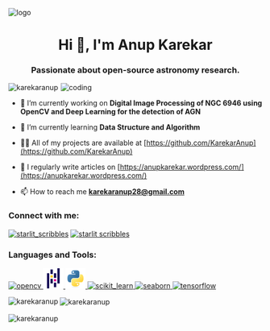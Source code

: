 ![logo](https://github.com/KarekarAnup/KarekarAnup/blob/main/Dark%20Red%20White%20Black%20Digital%20Nomad%20%20YouTube%20Banner_20240517_202937_0000.png)
<h1 align="center">Hi 👋, I'm Anup Karekar</h1>
<h3 align="center">Passionate about open-source astronomy research.</h3>
<img align="right" alt="coding" width="400" src="https://cdn.dribbble.com/users/1162077/screenshots/3848914/programmer.gif"

<p align="left"> <img src="https://komarev.com/ghpvc/?username=karekaranup&label=Profile%20views&color=0e75b6&style=flat" alt="karekaranup" /> </p>

- 🔭 I’m currently working on **Digital Image Processing of NGC 6946 using OpenCV and Deep Learning for the detection of AGN**

- 🌱 I’m currently learning **Data Structure and Algorithm**

- 👨‍💻 All of my projects are available at [https://github.com/KarekarAnup](https://github.com/KarekarAnup)

- 📝 I regularly write articles on [https://anupkarekar.wordpress.com/](https://anupkarekar.wordpress.com/)

- 📫 How to reach me **karekaranup28@gmail.com**

<h3 align="left">Connect with me:</h3>
<p align="left">
<a href="https://instagram.com/starlit_scribbles" target="blank"><img align="center" src="https://raw.githubusercontent.com/rahuldkjain/github-profile-readme-generator/master/src/images/icons/Social/instagram.svg" alt="starlit_scribbles" height="30" width="40" /></a>
<a href="https://www.youtube.com/c/starlit scribbles" target="blank"><img align="center" src="https://raw.githubusercontent.com/rahuldkjain/github-profile-readme-generator/master/src/images/icons/Social/youtube.svg" alt="starlit scribbles" height="30" width="40" /></a>
</p>

<h3 align="left">Languages and Tools:</h3>
<p align="left"> <a href="https://opencv.org/" target="_blank" rel="noreferrer"> <img src="https://www.vectorlogo.zone/logos/opencv/opencv-icon.svg" alt="opencv" width="40" height="40"/> </a> <a href="https://pandas.pydata.org/" target="_blank" rel="noreferrer"> <img src="https://raw.githubusercontent.com/devicons/devicon/2ae2a900d2f041da66e950e4d48052658d850630/icons/pandas/pandas-original.svg" alt="pandas" width="40" height="40"/> </a> <a href="https://www.python.org" target="_blank" rel="noreferrer"> <img src="https://raw.githubusercontent.com/devicons/devicon/master/icons/python/python-original.svg" alt="python" width="40" height="40"/> </a> <a href="https://scikit-learn.org/" target="_blank" rel="noreferrer"> <img src="https://upload.wikimedia.org/wikipedia/commons/0/05/Scikit_learn_logo_small.svg" alt="scikit_learn" width="40" height="40"/> </a> <a href="https://seaborn.pydata.org/" target="_blank" rel="noreferrer"> <img src="https://seaborn.pydata.org/_images/logo-mark-lightbg.svg" alt="seaborn" width="40" height="40"/> </a> <a href="https://www.tensorflow.org" target="_blank" rel="noreferrer"> <img src="https://www.vectorlogo.zone/logos/tensorflow/tensorflow-icon.svg" alt="tensorflow" width="40" height="40"/> </a> </p>

<p><img align="left" src="https://github-readme-stats.vercel.app/api/top-langs?username=karekaranup&show_icons=true&locale=en&layout=compact" alt="karekaranup" /></p>

<p>&nbsp;<img align="center" src="https://github-readme-stats.vercel.app/api?username=karekaranup&show_icons=true&locale=en" alt="karekaranup" /></p>

<p><img align="center" src="https://github-readme-streak-stats.herokuapp.com/?user=karekaranup&" alt="karekaranup" /></p>
